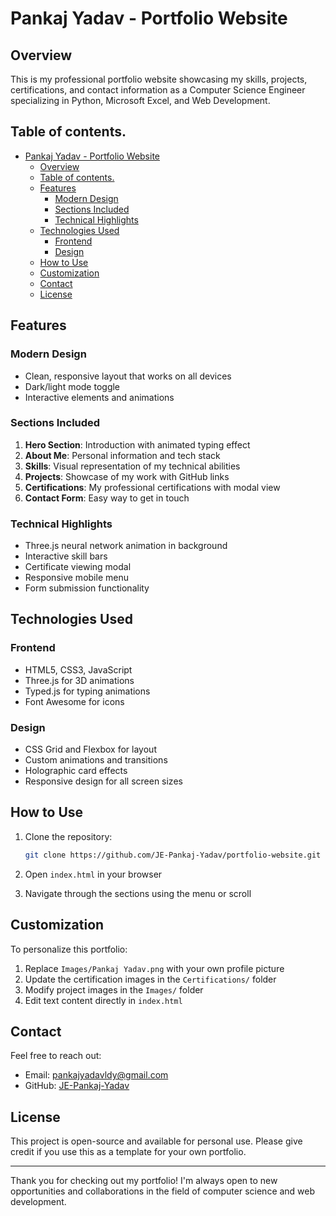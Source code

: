 # Pankaj Yadav - Portfolio Website

## Overview
This is my professional portfolio website showcasing my skills, projects, certifications, and contact information as a Computer Science Engineer specializing in Python, Microsoft Excel, and Web Development.


## Table of contents.
- [Pankaj Yadav - Portfolio Website](#pankaj-yadav---portfolio-website)
  - [Overview](#overview)
  - [Table of contents.](#table-of-contents)
  - [Features](#features)
    - [Modern Design](#modern-design)
    - [Sections Included](#sections-included)
    - [Technical Highlights](#technical-highlights)
  - [Technologies Used](#technologies-used)
    - [Frontend](#frontend)
    - [Design](#design)
  - [How to Use](#how-to-use)
  - [Customization](#customization)
  - [Contact](#contact)
  - [License](#license)


## Features

### Modern Design
- Clean, responsive layout that works on all devices
- Dark/light mode toggle
- Interactive elements and animations

### Sections Included
1. **Hero Section**: Introduction with animated typing effect
2. **About Me**: Personal information and tech stack
3. **Skills**: Visual representation of my technical abilities
4. **Projects**: Showcase of my work with GitHub links
5. **Certifications**: My professional certifications with modal view
6. **Contact Form**: Easy way to get in touch

### Technical Highlights
- Three.js neural network animation in background
- Interactive skill bars
- Certificate viewing modal
- Responsive mobile menu
- Form submission functionality

## Technologies Used

### Frontend
- HTML5, CSS3, JavaScript
- Three.js for 3D animations
- Typed.js for typing animations
- Font Awesome for icons

### Design
- CSS Grid and Flexbox for layout
- Custom animations and transitions
- Holographic card effects
- Responsive design for all screen sizes

## How to Use

1. Clone the repository:
   ```bash
   git clone https://github.com/JE-Pankaj-Yadav/portfolio-website.git
   ```

2. Open `index.html` in your browser

3. Navigate through the sections using the menu or scroll

## Customization

To personalize this portfolio:

1. Replace `Images/Pankaj Yadav.png` with your own profile picture
2. Update the certification images in the `Certifications/` folder
3. Modify project images in the `Images/` folder
4. Edit text content directly in `index.html`

## Contact

Feel free to reach out:
- Email: pankajyadavldy@gmail.com
- GitHub: [JE-Pankaj-Yadav](https://github.com/JE-Pankaj-Yadav)

## License
This project is open-source and available for personal use. Please give credit if you use this as a template for your own portfolio.

---

Thank you for checking out my portfolio! I'm always open to new opportunities and collaborations in the field of computer science and web development.